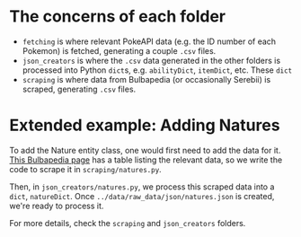 # The concerns of each folder

- `fetching` is where relevant PokeAPI data (e.g. the ID number of each Pokemon) is fetched, generating a couple `.csv` files.
- `json_creators` is where the `.csv` data generated in the other folders is processed into Python `dict`s, e.g. `abilityDict`, `itemDict`, etc. These `dict`
- `scraping` is where data from Bulbapedia (or occasionally Serebii) is scraped, generating `.csv` files.

# Extended example: Adding Natures

To add the Nature entity class, one would first need to add the data for it. [This Bulbapedia page](https://bulbapedia.bulbagarden.net/wiki/Nature) has a table listing the relevant data, so we write the code to scrape it in `scraping/natures.py`. 

Then, in `json_creators/natures.py`, we process this scraped data into a `dict`, `natureDict`. Once `../data/raw_data/json/natures.json` is created, we're ready to process it. 

For more details, check the `scraping` and `json_creators` folders.